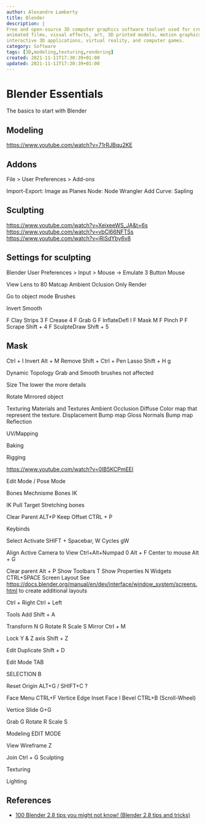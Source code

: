 ```yaml
---
author: Alexandre Lamberty
title: Blender
description: | 
Free and open-source 3D computer graphics software toolset used for creating
animated films, visual effects, art, 3D printed models, motion graphics,
interactive 3D applications, virtual reality, and computer games.
category: Software
tags: [3D,modeling,texturing,rendering]
created: 2021-11-11T17:30:39+01:00
updated: 2021-11-11T17:30:39+01:00
---
```


# Blender Essentials

The basics to start with Blender

## Modeling

https://www.youtube.com/watch?v=71rRJBqu2KE

## Addons

File > User Preferences > Add-ons

Import-Export: Image as Planes
Node: Node Wrangler
Add Curve: Sapling

## Sculpting

https://www.youtube.com/watch?v=XeixeeWS_JA&t=6s
https://www.youtube.com/watch?v=vbCl66NFTSs
https://www.youtube.com/watch?v=jRiSdYby6v8

## Settings for sculpting

Blender User Preferences > Input > Mouse -> Emulate 3 Button Mouse

View Lens to 80
Matcap
Ambient Oclusion
Only Render

Go to object mode
Brushes

Invert
Smooth

F Clay Strips 3
F Crease 4
F Grab G
F InflateDefl I
F Mask M
F Pinch P
F Scrape Shift + 4
F SculpteDraw Shift + 5

## Mask

Ctrl + I Invert
Alt + M Remove
Shift + Ctrl + Pen Lasso
Shift + H g

Dynamic Topology
Grab and Smooth brushes not affected

Size
The lower the more details

Rotate Mirrored object

Texturing
Materials and Textures
Ambient Occlusion
Diffuse
Color map that represent the texture.
Displacement
Bump map
Gloss
Normals
Bump map
Reflection

UV/Mapping

Baking

Rigging

https://www.youtube.com/watch?v=0IB5KCPmEEI

Edit Mode / Pose Mode

Bones
Mechnisme Bones
IK

IK Pull Target
Stretching bones

Clear Parent ALT+P
Keep Offset CTRL + P

Keybinds

Select Activate SHIFT + Spacebar, W
Cycles gW

Align Active Camera to View Ctrl+Alt+Numpad 0
Alt + F Center to mouse
Alt + G

Clear parent Alt + P
Show Toolbars T
Show Properties N
Widgets CTRL+SPACE
Screen Layout
See https://docs.blender.org/manual/en/dev/interface/window_system/screens.html to create additional layouts

Ctrl + Right Ctrl + Left

Tools
Add Shift + A

Transform
N G
Rotate R
Scale S
Mirror Ctrl + M

Lock Y & Z axis Shift + Z

Edit
Duplicate Shift + D

Edit Mode TAB

SELECTION B

Reset Origin ALT+G / SHIFT+C ?

Face Menu CTRL+F Vertice Edge
Inset Face I
Bevel CTRL+B (Scroll-Wheel)

Vertice Slide G+G

Grab G
Rotate R
Scale S

Modeling
EDIT MODE

View Wireframe Z

Join Ctrl + G
Sculpting

Texturing

Lighting

## References

- [100 Blender 2.8 tips you might not know! (Blender 2.8 tips and tricks)](https://www.youtube.com/watch?v=_9dEqM3H31g&ab_channel=DanielKrafft)
